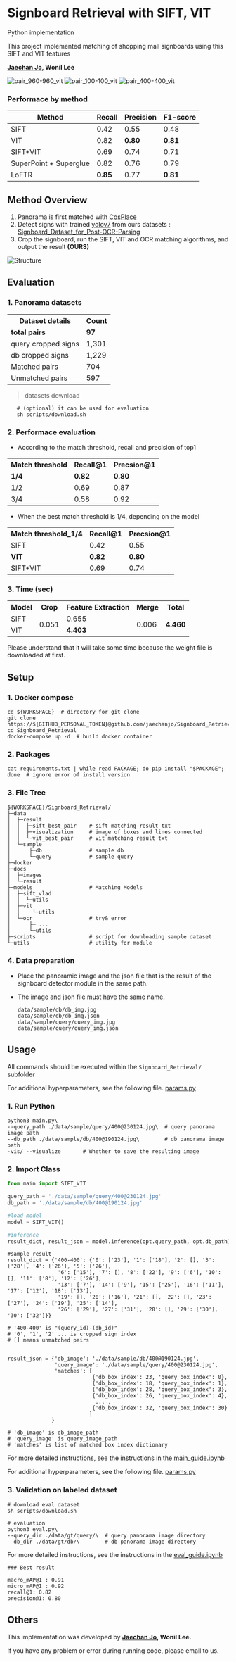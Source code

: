 # Signboard Retrieval with SIFT, VIT

Python implementation

This project implemented matching of shopping mall signboards using this SIFT and VIT features

**[Jaechan Jo](mailto:jjc123a@naver.com), Wonil Lee**

![pair_960-960_vit](docs/result/pair_960-960_vit.jpg)
![pair_100-100_vit](docs/result/pair_100-100_vit.jpg)
![pair_400-400_vit](docs/result/pair_400-400_vit.jpg)

### Performace by method
|Method| Recall   | Precision | F1-score |
|------|----------|-----------|----------|
|SIFT| 0.42     | 0.55      | 0.48     |
|VIT| 0.82     | **0.80**  | **0.81**     |
|SIFT+VIT| 0.69     | 0.74      | 0.71     |
|SuperPoint + Superglue| 0.82     | 0.76      | 0.79     |
|LoFTR| **0.85** | 0.77      | **0.81** |

## Method Overview
1. Panorama is first matched with [CosPlace](https://github.com/gmberton/CosPlace)
2. Detect signs with trained [yolov7](https://github.com/WongKinYiu/yolov7) from ours datasets : [Signboard_Dataset_for_Post-OCR-Parsing](https://github.com/jaechanjo/Signboard_Dataset_for_Post-OCR-Parsing)
3. Crop the signboard, run the SIFT, VIT and OCR matching algorithms, and output the result **(OURS)**

![Structure](docs/images/Structure.jpg)

## Evaluation

### 1. Panorama datasets
<table style="width:100%">
  <tr>
    <th>Dataset details</th>
    <th>Count</th>
  </tr>
  <tr>
    <td><b>total pairs</b></td>
    <td><b>97</b></td>
  </tr>
  <tr>
    <td>query cropped signs</td>
    <td>1,301</td>
  </tr>
  <tr>
    <td>db cropped signs</td>
    <td>1,229</td>
  </tr>
  <tr>
    <td>Matched pairs</td>
    <td>704</td>
  </tr>
  <tr>
    <td>Unmatched pairs</td>
    <td>597</td>
  </tr>
</table>

> datasets download
  ```shell
     # (optional) it can be used for evaluation
     sh scripts/download.sh
  ```        
  
### 2. Performace evaluation
- According to the match threshold, recall and precision of top1
 <table style="width:100%">
  <tr>
    <th>Match threshold</th>
    <th>Recall@1</th>
    <th>Precsion@1</th>
  </tr>
  <tr>
    <td><b>1/4</b></td>
    <td><b>0.82</b></td>
    <td><b>0.80</b></td>
  </tr>
  <tr>
    <td>1/2</td>
    <td>0.69</td>
    <td>0.87</td>
  </tr>
  <tr>
    <td>3/4</td>
    <td>0.58</td>
    <td>0.92</td>
  </tr>
</table>
   
- When the best match threshold is 1/4, depending on the model
 <table style="width:100%">
  <tr>
    <th>Match threshold_1/4</th>
    <th>Recall@1</th>
    <th>Precsion@1</th>
  </tr>
  <tr>
    <td>SIFT</td>
    <td>0.42</td>
    <td>0.55</td>
  </tr>
  <tr>
    <td><b>VIT</b></td>
    <td><b>0.82</b></td>
    <td><b>0.80</b></td>
  </tr>
  <tr>
    <td>SIFT+VIT</td>
    <td>0.69</td>
    <td>0.74</td>
  </tr>
</table>

### 3. Time (sec)

<table style="width:100%">
 <tr>
   <th>Model</th>
   <th>Crop</th>
   <th><b>Feature Extraction</b></th>
   <th>Merge</th>
   <th>Total</th>
 </tr>
 <tr>
   <td>SIFT</td>
   <td rowspan=3>0.051</td>
   <td>0.655</td>
   <td rowspan=3>0.006</td>
   <td rowspan=3><b>4.460</b></td>
  </tr>
  <tr>
    <td>VIT</td>
    <td><b>4.403</b></td>
  </tr>
</table>

Please understand that it will take some time because the weight file is downloaded at first.

## Setup

### 1. Docker compose

```shell
cd ${WORKSPACE}  # directory for git clone
git clone https://${GITHUB_PERSONAL_TOKEN}@github.com/jaechanjo/Signboard_Retrieval.git
cd Signboard_Retrieval
docker-compose up -d  # build docker container
```

### 2. Packages

```shell
cat requirements.txt | while read PACKAGE; do pip install "$PACKAGE"; done  # ignore error of install version 
```

### 3. File Tree

```shell
${WORKSPACE}/Signboard_Retrieval/
├─data
│  ├─result
│  │  ├─sift_best_pair    # sift matching result txt
│  │  ├─visualization     # image of boxes and lines connected
│  │  └─vit_best_pair     # vit matching result txt
│  └─sample
│      ├─db               # sample db
│      └─query            # sample query
├─docker
├─docs
│  ├─images
│  └─result
├─models                  # Matching Models
│  ├─sift_vlad
│  │  └─utils
│  ├─vit
│  │    └─utils
│  └─ocr                  # try& error
│      ├─ ...
│      └─utils
├─scripts                 # script for downloading sample dataset
└─utils                   # utility for module
```

### 4. Data preparation

  - Place the panoramic image and the json file that is the result of the signboard detector module in the same path.
  - The image and json file must have the same name.
        
    ```shell
    data/sample/db/db_img.jpg
    data/sample/db/db_img.json
    data/sample/query/query_img.jpg
    data/sample/query/query_img.json
    ```

## Usage
All commands should be executed within the `Signboard_Retrieval/` subfolder

For additional hyperparameters, see the following file. [params.py](./config/params.py)

### 1. Run Python

```shell
python3 main.py\
--query_path ./data/sample/query/400@230124.jpg\  # query panorama image path
--db_path ./data/sample/db/400@190124.jpg\        # db panorama image path
-vis/ --visualize       # Whether to save the resulting image
```

### 2. Import Class

```python
from main import SIFT_VIT

query_path = './data/sample/query/400@230124.jpg'
db_path = './data/sample/db/400@190124.jpg'

#load model
model = SIFT_VIT()

#inference
result_dict, result_json = model.inference(opt.query_path, opt.db_path)
```

```shell
#sample result
result_dict = {'400-400': {'0': ['23'], '1': ['18'], '2': [], '3': ['28'], '4': ['26'], '5': ['26'],
                '6': ['15'], '7': [], '8': ['22'], '9': ['6'], '10': [], '11': ['8'], '12': ['26'],
                '13': ['7'], '14': ['9'], '15': ['25'], '16': ['11'], '17': ['12'], '18': ['13'],
                '19': [], '20': ['16'], '21': [], '22': [], '23': ['27'], '24': ['19'], '25': ['14'],
                '26': ['29'], '27': ['31'], '28': [], '29': ['30'], '30': ['32']}}

# '400-400' is "(query_id)-(db_id)"
# '0', '1', '2' ... is cropped sign index
# [] means unmatched pairs


result_json = {'db_image': './data/sample/db/400@190124.jpg', 
               'query_image': './data/sample/query/400@230124.jpg', 
               'matches': [
                           {'db_box_index': 23, 'query_box_index': 0}, 
                           {'db_box_index': 18, 'query_box_index': 1}, 
                           {'db_box_index': 28, 'query_box_index': 3}, 
                           {'db_box_index': 26, 'query_box_index': 4},
                            ... ,
                           {'db_box_index': 32, 'query_box_index': 30}
                          ]
              }

# 'db_image' is db_image_path
# 'query_image' is query_image_path
# 'matches' is list of matched box index dictionary
```
For more detailed instructions, see the instructions in the [main_guide.ipynb](./main_guide.ipynb)

For additional hyperparameters, see the following file. [params.py](./config/params.py)

### 3. Validation on labeled dataset

```shell
# download eval dataset
sh scripts/download.sh

# evaluation
python3 eval.py\
--query_dir ./data/gt/query/\  # query panorama image directory
--db_dir ./data/gt/db/\        # db panorama image directory
```

For more detailed instructions, see the instructions in the [eval_guide.ipynb](./eval_guide.ipynb)

```
### Best result

macro_mAP@1 : 0.91
micro_mAP@1 : 0.92
recall@1: 0.82
precision@1: 0.80
```

## Others
This implementation was developed by **[Jaechan Jo](mailto:jjc123a@naver.com), Wonil Lee.** 

If you have any problem or error during running code, please email to us.
